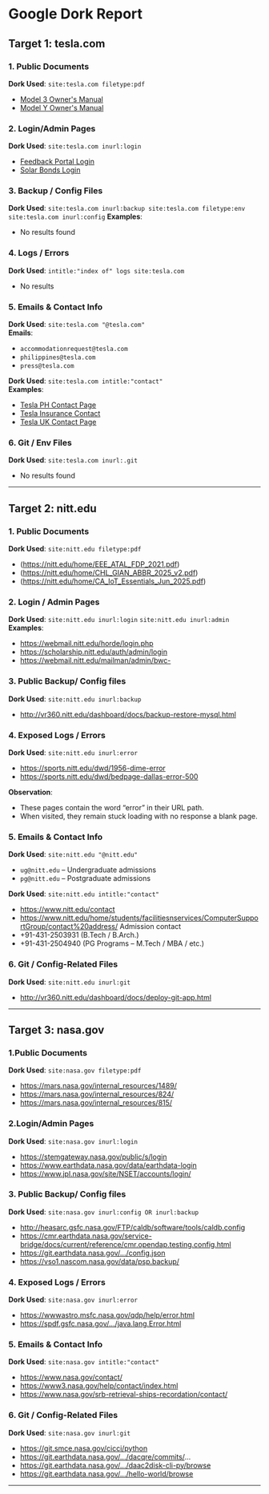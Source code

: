# Google Dork Report

## Target 1: tesla.com

### 1. Public Documents
**Dork Used**: `site:tesla.com filetype:pdf`  
- [Model 3 Owner's Manual](https://www.tesla.com/ownersmanual/model3/en_hk/Owners_Manual.pdf)
- [Model Y Owner's Manual](https://www.tesla.com/ownersmanual/modely/en_hk/Owners_Manual.pdf)

### 2. Login/Admin Pages  
**Dork Used**: `site:tesla.com inurl:login`  
- [Feedback Portal Login](https://feedback.tesla.com/login/identity-provider-select?stateID=...)
- [Solar Bonds Login](https://solarbonds.tesla.com/a/login/)

### 3. Backup / Config Files  
**Dork Used**: `site:tesla.com inurl:backup
site:tesla.com filetype:env
site:tesla.com inurl:config` 
**Examples**:
- No results found 

### 4. Logs / Errors  
**Dork Used**: `intitle:"index of" logs site:tesla.com`  
- No results

### 5. Emails & Contact Info

**Dork Used**: `site:tesla.com "@tesla.com"`  
**Emails**:
- `accommodationrequest@tesla.com` 
- `philippines@tesla.com` 
- `press@tesla.com`

**Dork Used**: `site:tesla.com intitle:"contact"`  
**Examples**:
- [Tesla PH Contact Page](https://www.tesla.com/en_ph/contact)
- [Tesla Insurance Contact](https://www.tesla.com/support/insurance/contact-tesla-insurance)
- [Tesla UK Contact Page](https://www.tesla.com/en_gb/contact)

### 6. Git / Env Files  
**Dork Used**: `site:tesla.com inurl:.git`  

- No results found

---

## Target 2: nitt.edu

### 1. Public Documents

**Dork Used**: `site:nitt.edu filetype:pdf`  

- (https://nitt.edu/home/EEE_ATAL_FDP_2021.pdf)
- (https://nitt.edu/home/CHL_GIAN_ABBR_2025_v2.pdf)
- (https://nitt.edu/home/CA_IoT_Essentials_Jun_2025.pdf)

### 2. Login / Admin Pages

**Dork Used**: `site:nitt.edu inurl:login`   `site:nitt.edu inurl:admin`  
**Examples**:
- https://webmail.nitt.edu/horde/login.php
- https://scholarship.nitt.edu/auth/admin/login
- https://webmail.nitt.edu/mailman/admin/bwc- 

### 3. Public Backup/ Config files

**Dork Used**: `site:nitt.edu inurl:backup`  
- http://vr360.nitt.edu/dashboard/docs/backup-restore-mysql.html


### 4. Exposed Logs / Errors

**Dork Used**: `site:nitt.edu inurl:error`  
- https://sports.nitt.edu/dwd/1956-dime-error
- https://sports.nitt.edu/dwd/bedpage-dallas-error-500

**Observation**:
- These pages contain the word “error” in their URL path.
- When visited, they remain stuck loading with no response a blank page.

### 5. Emails & Contact Info

**Dork Used**: `site:nitt.edu "@nitt.edu"`  
- `ug@nitt.edu` – Undergraduate admissions
- `pg@nitt.edu` – Postgraduate admissions

**Dork Used**: `site:nitt.edu intitle:"contact"`  
- https://www.nitt.edu/contact
- https://www.nitt.edu/home/students/facilitiesnservices/ComputerSupportGroup/contact%20address/
Admission contact
- +91-431-2503931 (B.Tech / B.Arch.)
- +91-431-2504940 (PG Programs – M.Tech / MBA / etc.)

### 6. Git / Config-Related Files

**Dork Used**: `site:nitt.edu inurl:git`  
- http://vr360.nitt.edu/dashboard/docs/deploy-git-app.html


---

## Target 3: nasa.gov

### 1.Public Documents

**Dork Used**: `site:nasa.gov filetype:pdf`  

- https://mars.nasa.gov/internal_resources/1489/
- https://mars.nasa.gov/internal_resources/824/
- https://mars.nasa.gov/internal_resources/815/

### 2.Login/Admin Pages

**Dork Used**: `site:nasa.gov inurl:login`  

- https://stemgateway.nasa.gov/public/s/login
- https://www.earthdata.nasa.gov/data/earthdata-login
- https://www.jpl.nasa.gov/site/NSET/accounts/login/

### 3. Public Backup/ Config files
**Dork Used**: `site:nasa.gov inurl:config OR inurl:backup`  

- http://heasarc.gsfc.nasa.gov/FTP/caldb/software/tools/caldb.config
- https://cmr.earthdata.nasa.gov/service-bridge/docs/current/reference/cmr.opendap.testing.config.html
- https://git.earthdata.nasa.gov/.../config.json
- https://vso1.nascom.nasa.gov/data/psp.backup/

### 4. Exposed Logs / Errors

**Dork Used**: `site:nasa.gov inurl:error`  

- https://wwwastro.msfc.nasa.gov/qdp/help/error.html
- https://spdf.gsfc.nasa.gov/.../java.lang.Error.html

### 5. Emails & Contact Info
**Dork Used**: `site:nasa.gov intitle:"contact"`  

- https://www.nasa.gov/contact/
- https://www3.nasa.gov/help/contact/index.html
- https://www.nasa.gov/srb-retrieval-ships-recordation/contact/

### 6. Git / Config-Related Files
**Dork Used**: `site:nasa.gov inurl:git`  

- https://git.smce.nasa.gov/cicci/python
- https://git.earthdata.nasa.gov/.../dacqre/commits/...
- https://git.earthdata.nasa.gov/.../daac2disk-cli-py/browse
- https://git.earthdata.nasa.gov/.../hello-world/browse

---


